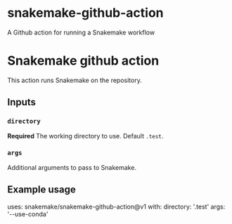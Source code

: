 # snakemake-github-action
A Github action for running a Snakemake workflow



# Snakemake github action

This action runs Snakemake on the repository.

## Inputs

### `directory`

**Required** The working directory to use. Default `.test`.

### `args`

Additional arguments to pass to Snakemake.

## Example usage

uses: snakemake/snakemake-github-action@v1
with:
  directory: '.test'
  args: '--use-conda'
